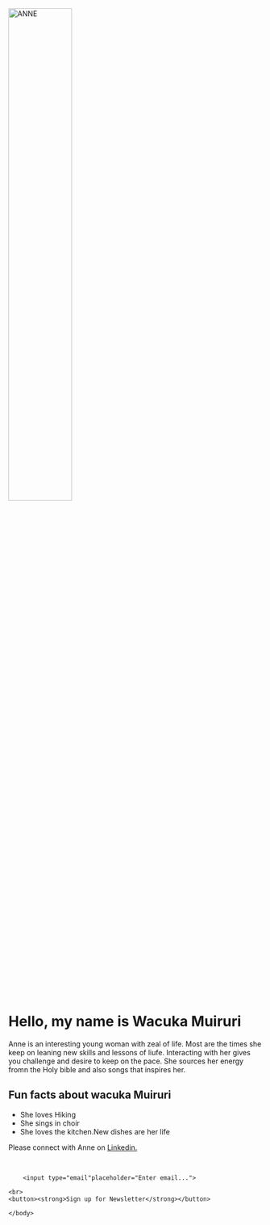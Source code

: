 <!doctype html>
<html>
	<head>
		<title>Anne Personal Blog Website</title>
	</head>
	<body>
	<img src="anne.jpg"alt ="ANNE"width="50%">
	<h1> Hello, my name is Wacuka Muiruri</h1>
	<p> Anne is an interesting young woman with zeal of life. Most are the times she keep on leaning new skills and lessons of liufe. Interacting with her gives you challenge and desire to keep on the pace. She sources her energy fromn the Holy bible and also songs that inspires her.</p>
	<h2>Fun facts about wacuka Muiruri</h2>
	<ul>
		<li>She loves Hiking</li>
		<li>She sings in choir</li>
		<li>She loves the kitchen.New dishes are her life</li>
	</ul>
	<p>Please connect with Anne on <a href="https://www.linkedin.com/in/anne-wacuka-718b56178?lipi=urn%3Ali%3Apage%3Ad_flagship3_profile_view_base_contact_details%3B%2FCq1W2dZQ0O1a%2BNQL3KJlg%3D%3D"target="_blank"> Linkedin.</a></p><br>
	
		<input type="email"placeholder="Enter email...">
		
	<br>
	<button><strong>Sign up for Newsletter</strong></button>

	</body>
</html>
